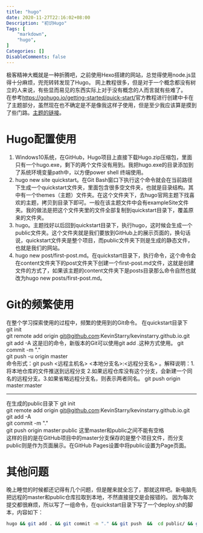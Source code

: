 ```yaml
---
title: "hugo"
date: 2020-11-27T22:16:02+08:00
Description: "初识Hugo"
Tags: [
    "markdown",
    "hugo",
]
Categories: []
DisableComments: false
---
```

极客精神大概就是一种折腾吧，之前使用Hexo搭建的网站，总觉得使用node.js显得十分麻烦，兜兜转转发现了Hugo。<!--more--> 网上教程很多，但是对于一个概念都没有树立的人来说，有些显而易见的东西实际上对于没有概念的人而言就有些难了。  
在参考<https://gohugo.io/getting-started/quick-start/>官方教程进行创建中卡在了主题部分，虽然现在也不确定是不是像我这样子使用，但是至少我应该算是摸到了些门路。[主题的链接](https://themes.gohugo.io/theme/anatole/)。
# Hugo配置使用
1. Windows10系统，在GitHub，Hugo项目上直接下载Hugo.zip压缩包，里面只有一个hugo.exe，剩下的两个文件没有用到。我把hugo.exe的目录添加到了系统环境变量path中，以方便power shell 终端使用。  
2. hugo new site quickstart。在Git Bash窗口下执行这个命令就会在当前路径下生成一个quickstart文件夹，里面包含很多空文件夹，也就是目录结构。其中有一个themes（主题）文件夹。在这个文件夹下，去hugo官网主题下找喜欢的主题，拷贝到目录下即可。一般在该主题文件中会有exampleSite文件夹。我的做法是把这个文件夹里的文件全部复制到quickstart目录下，覆盖原来的文件夹。
3. hugo。主题找好以后回到quickstart目录下，执行hugo，这时候会生成一个public文件夹。这个文件夹就是我们要放到GitHub上的展示页面的，换句话说，quickstart文件夹是整个项目，而public文件夹下则是生成的静态文件，也就是我们的网站。
4. hugo new post/first-post.md。在quickstart目录下，执行命令，这个命令会在content文件夹下的post文件夹下创建一个first-post.md文件，这就是创建文件的方式了，如果该主题的content文件夹下是posts目录那么命令自然也就改为hugo new posts/first-post.md。
# Git的频繁使用
在整个学习探索使用的过程中，频繁的使用到的Git命令。
在quickstart目录下  
git init  
git remote add origin git@github.com:KevinStarry/kevinstarry.github.io.git  
git add -A   这是旧的命令，新版本的Git可以使用git add .这种方式使用。
git commit -m "."  
git push -u origin master  
命令形式：git push <远程主机名> <本地分支名>:<远程分支名> 。解释说明：1.将本地仓库的文件推送到远程分支 2.如果远程仓库没有这个分支，会新建一个同名的远程分支。3.如果省略远程分支名，则表示两者同名。 git push origin master:master   
***
在生成的public目录下
git init  
git remote add origin git@github.com:KevinStarry/kevinstarry.github.io.git    
git add -A   
git commit -m "."   
git push origin master:public 这里master和public之间不能有空格   
这样的目的是在GitHub项目中的master分支保存的是整个项目文件，而分支public则是作为页面展示。在GitHub Pages设置中将public设置为Page页面。 
# 其他问题
晚上睡觉的时候都还记得有几个问题，但是醒来就全忘了，那就这样吧。新电脑先把远程的master和public仓库拉取到本地，不然直接提交是会报错的。 因为每次提交都很麻烦，所以写了一组命令，在quickstart目录下写了一个deploy.sh的脚本，内容如下：
```bash
hugo && git add . && git commit -m "." && git push  &&  cd public/ && git add . && git commit -m "." && git push origin master:public
```
